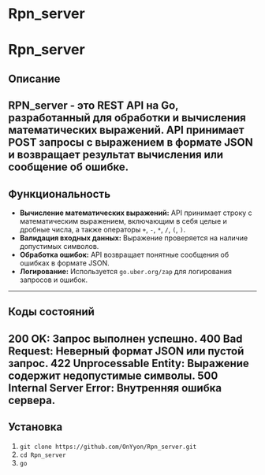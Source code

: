 # Rpn_server
# Rpn_server
## Описание
RPN_server - это REST API на Go, разработанный для обработки и вычисления математических выражений. API принимает POST запросы с выражением в формате JSON и возвращает результат вычисления или сообщение об ошибке.
-------------------
## Функциональность
*   **Вычисление математических выражений:** API принимает строку с математическим выражением, включающим в себя целые и дробные числа, а также операторы `+`, `-`, `*`, `/`, `(`, `)`.
*   **Валидация входных данных:** Выражение проверяется на наличие допустимых символов.
*   **Обработка ошибок:** API возвращает понятные сообщения об ошибках в формате JSON.
*   **Логирование:** Используется `go.uber.org/zap` для логирования запросов и ошибок.
-------------------
## Коды состояний
200 OK: Запрос выполнен успешно.
400 Bad Request: Неверный формат JSON или пустой запрос.
422 Unprocessable Entity: Выражение содержит недопустимые символы.
500 Internal Server Error: Внутренняя ошибка сервера.
-------------------
## Установка
  1. `git clone https://github.com/OnYyon/Rpn_server.git`
  2. `cd Rpn_server`
  3. `go `
